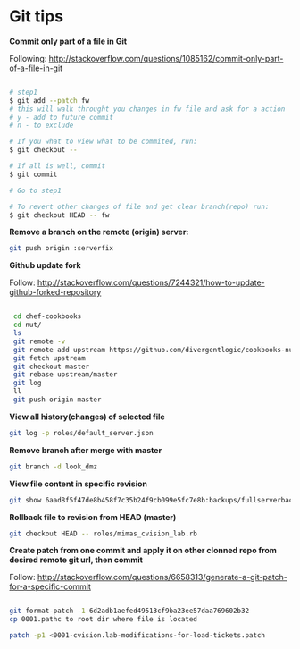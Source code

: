 # Git tips

**Commit only part of a file in Git**

Following: http://stackoverflow.com/questions/1085162/commit-only-part-of-a-file-in-git

```bash

# step1
$ git add --patch fw
# this will walk throught you changes in fw file and ask for a action
# y - add to future commit
# n - to exclude

# If you what to view what to be commited, run:
$ git checkout --

# If all is well, commit
$ git commit

# Go to step1 

# To revert other changes of file and get clear branch(repo) run:
$ git checkout HEAD -- fw

```


**Remove a branch on the remote (origin) server:**

```bash
git push origin :serverfix
```


**Github update fork**

Follow: http://stackoverflow.com/questions/7244321/how-to-update-github-forked-repository


```bash

 cd chef-cookbooks
 cd nut/
 ls
 git remote -v
 git remote add upstream https://github.com/divergentlogic/cookbooks-nut.git
 git fetch upstream 
 git checkout master 
 git rebase upstream/master 
 git log
 ll
 git push origin master 

```

**View all history(changes) of selected file**

```bash
git log -p roles/default_server.json
```
**Remove branch after merge with master**

```bash
git branch -d look_dmz
```

**View file content in specific revision**

```bash
git show 6aad8f5f47de8b458f7c35b24f9cb099e5fc7e8b:backups/fullserverbackup.sh
```

**Rollback file to revision from HEAD (master)**

```bash
git checkout HEAD -- roles/mimas_cvision_lab.rb
```

**Create patch from one commit and apply it on other clonned repo from desired remote git url, then commit**

Follow: http://stackoverflow.com/questions/6658313/generate-a-git-patch-for-a-specific-commit

```bash

git format-patch -1 6d2adb1aefed49513cf9ba23ee57daa769602b32
cp 0001.pathc to root dir where file is located

patch -p1 <0001-cvision.lab-modifications-for-load-tickets.patch

```


